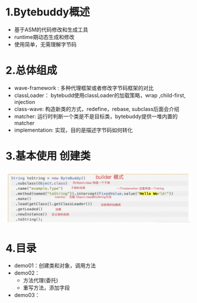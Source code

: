 # 1.Bytebuddy概述
- 基于ASM的代码修改和生成工具
- runtime期动态生成和修改
- 使用简单，无需理解字节码

# 2.总体组成
- wave-framework : 多种代理框架或者修改字节码框架的对比
- classLoader： bytebudd使用classLoader的加载策略，wrap ,child-first, injection
- class-wave: 构造新类的方式，redefine，rebase, subclass后面会介绍
- matcher: 运行时判断一个类是不是目标类，bytebuddy提供一堆内置的matcher
- implementation: 实现，目的是描述字节码如何转化

# 3.基本使用 创建类
![](img/ByteBuddy基本使用.png)

# 4.目录
- demo01：创建类和对象，调用方法
- demo02：
    - 方法代理(委托)
    - 重写方法，添加字段
- demo03：
